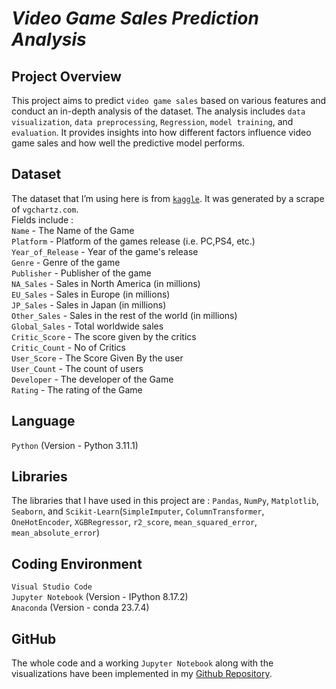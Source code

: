 # **<i>Video Game Sales Prediction Analysis</i>**
## **Project Overview**
This project aims to predict `video game sales` based on various features and conduct an in-depth analysis of the dataset. The analysis includes `data visualization`, `data preprocessing`, `Regression`, `model training`, and `evaluation`. It provides insights into how different factors influence video game sales and how well the predictive model performs.
## **Dataset**
The dataset that I’m using here is from [`kaggle`](https://www.kaggle.com/datasets/rush4ratio/video-game-sales-with-ratings). It was generated by a scrape of `vgchartz.com`. <br>
Fields include : <br>
`Name` - The Name of the Game <br>
`Platform` - Platform of the games release (i.e. PC,PS4, etc.) <br>
`Year_of_Release` - Year of the game's release <br>
`Genre` - Genre of the game <br>
`Publisher` - Publisher of the game <br>
`NA_Sales` - Sales in North America (in millions) <br>
`EU_Sales` - Sales in Europe (in millions) <br>
`JP_Sales` - Sales in Japan (in millions) <br>
`Other_Sales` - Sales in the rest of the world (in millions) <br>
`Global_Sales` - Total worldwide sales <br>
`Critic_Score` - The score given by the critics <br>
`Critic_Count` - No of Critics <br>
`User_Score` - The Score Given By the user <br>
`User_Count` - The count of users <br>
`Developer` - The developer of the Game <br>
`Rating` - The rating of the Game <br>
## **Language**
`Python` (Version - Python 3.11.1)
## **Libraries**
The libraries that I have used in this project are : `Pandas`, `NumPy`, `Matplotlib`, `Seaborn`, and `Scikit-Learn`(`SimpleImputer`, `ColumnTransformer`, `OneHotEncoder`, `XGBRegressor`, `r2_score`, `mean_squared_error`, `mean_absolute_error`)
## **Coding Environment**
`Visual Studio Code` <br>
`Jupyter Notebook` (Version - IPython 8.17.2) <br>
`Anaconda` (Version - conda 23.7.4) <br>
## **GitHub**
The whole code and a working `Jupyter Notebook` along with the visualizations have been implemented in my [Github Repository](https://github.com/saikiransajja/AI_PROJECT).